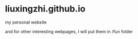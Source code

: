 # liuxingzhi.github.io

my personal website

and for other interesting webpages, I will put them in /fun folder
